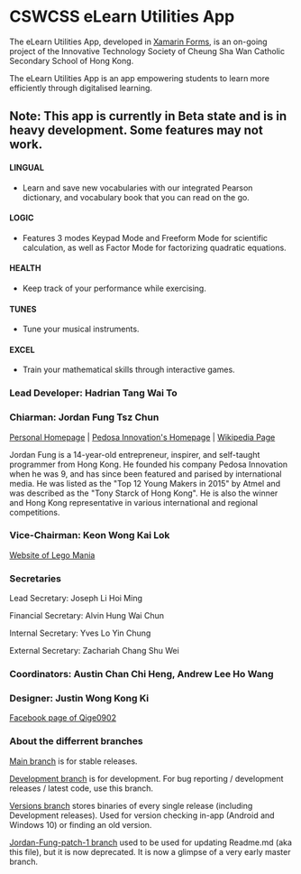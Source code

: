 # CSWCSS eLearn Utilities App
The eLearn Utilities App, developed in [Xamarin Forms](https://www.xamarin.com/forms), is an on-going project of the Innovative Technology Society of Cheung Sha Wan Catholic Secondary School of Hong Kong.

The eLearn Utilities App is an app empowering students to learn more efficiently through digitalised learning.

## Note: This app is currently in Beta state and is in heavy development. Some features may not work.

#### LINGUAL
- Learn and save new vocabularies with our integrated Pearson dictionary, and vocabulary book that you can read on the go.

#### LOGIC
- Features 3 modes Keypad Mode and Freeform Mode for scientific calculation, as well as Factor Mode for factorizing quadratic equations.

#### HEALTH
- Keep track of your performance while exercising.

#### TUNES
- Tune your musical instruments.

#### EXCEL
- Train your mathematical skills through interactive games.

### Lead Developer: Hadrian Tang Wai To

### Chiarman: Jordan Fung Tsz Chun
[Personal Homepage](http://www.jordanfung.com) | [Pedosa Innovation's Homepage](http://www.pedosa.com.hk/) | [Wikipedia Page](http://www.wikipedia.org/wiki/Jordan_Fung)

Jordan Fung is a 14-year-old entrepreneur, inspirer, and self-taught programmer from Hong Kong. He founded his company Pedosa Innovation when he was 9, and has since been featured and parised by international media. He was listed as the "Top 12 Young Makers in 2015" by Atmel and was described as the "Tony Starck of Hong Kong". He is also the winner and Hong Kong representative in various international and regional competitions.

### Vice-Chairman: Keon Wong Kai Lok 

[Website of Lego Mania](http://designheaven8.wixsite.com/lego-mania-official)

### Secretaries
Lead Secretary: Joseph Li Hoi Ming

Financial Secretary: Alvin Hung Wai Chun

Internal Secretary: Yves Lo Yin Chung

External Secretary: Zachariah Chang Shu Wei

### Coordinators: Austin Chan Chi Heng, Andrew Lee Ho Wang

### Designer: Justin Wong Kong Ki

[Facebook page of Qige0902](https://www.facebook.com/qige0902/)

### About the differrent branches

[Main branch](https://github.com/happypig375/innotech-elearning/tree/master) is for stable releases.

[Development branch](https://github.com/happypig375/innotech-elearning/tree/Development) is for development.
For bug reporting / development releases / latest code, use this branch.

[Versions branch](https://github.com/happypig375/innotech-elearning/tree/Versions) stores binaries of every single release (including Development releases).
Used for version checking in-app (Android and Windows 10) or finding an old version.

[Jordan-Fung-patch-1 branch](https://github.com/happypig375/innotech-elearning/tree/Jordan-Fung-patch-1) used to be used for updating Readme.md (aka this file), but it is now deprecated. It is now a glimpse of a very early master branch.
